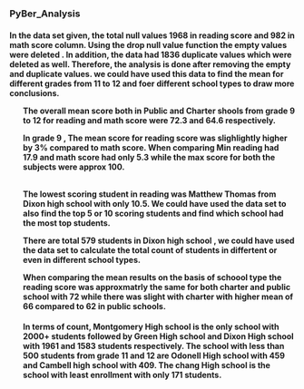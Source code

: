 <h3>PyBer_Analysis </h3>
<h4>

In the data set given, the total null values 1968 in reading score  and 982 in math score column. Using the drop null value function the empty values were deleted . In addition, the data had 1836 duplicate values which were deleted as well. Therefore, the analysis is done after removing the empty and duplicate values. we could have used this data to find the mean for different grades from 11 to 12 and foer different school types to draw more conclusions.

<ol> The overall mean score both in Public and Charter shools from grade 9 to 12 for reading and math score were 72.3 and 64.6 respectively.<br>
  
 In grade 9 , The mean score for reading score was slighlightly higher by 3% compared to math score. When comparing Min reading had 17.9 and math score had only 5.3 while the max score for both the subjects were approx 100.
  
 <br> The lowest scoring student in reading was Matthew Thomas from Dixon high school with only 10.5. We could have used the data set to also find the top 5 or 10 scoring students and find which school had the most top students.<br>
  
  There are total 579 students in Dixon high school , we could have used the data set to calculate the total count of students in differtent or even in different school types. <br>
  
  When comparing the mean results on the basis of schoool type the reading score was approxmatrly the same for both charter and public school with 72 while there was slight with charter with higher mean of 66 compared to 62 in public schools.<h4>
  
In terms of count, Montgomery High school is the only school with 2000+ students followed by Green High school and Dixon High school with 1961 and 1583 students respectively. The school with less than 500 students from grade 11 and 12 are Odonell High school with 459 and Cambell high school with 409. The chang High school is the school with least enrollment with only 171 students.
  
  

  
  </ol></h4>
